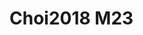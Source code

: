 # Choi2018 M23
<a name="material" />
<script type="application/ld+json">

  {
    "@context": "https://schema.org/",
    "@type": "ChemicalSubstance",
    "http://purl.org/dc/terms/conformsTo":
      {
        "@type": "CreativeWork",
        "@id": "https://bioschemas.org/profiles/ChemicalSubstance/0.4-RELEASE/"
      },
    "@id": "https://egonw.github.io/nanowiki/nanowiki534.html#material",
    "name": "Choi2018 M23",
    "sameAs: "http://127.0.0.1/mediawiki/index.php/Special:URIResolver/Choi2018_M23"
  }
</script>

